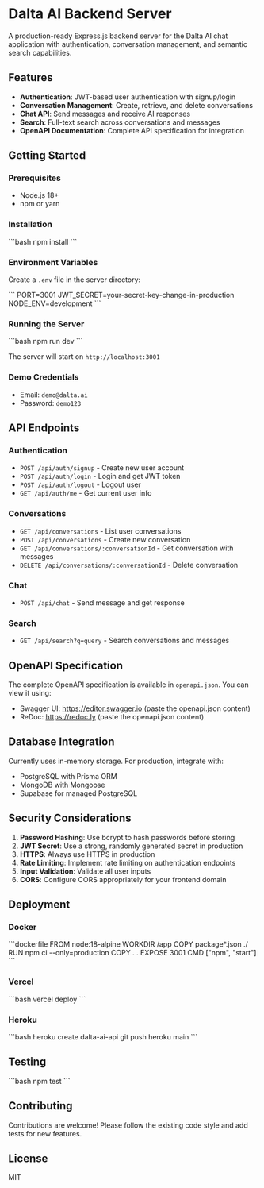 # Dalta AI Backend Server

A production-ready Express.js backend server for the Dalta AI chat application with authentication, conversation management, and semantic search capabilities.

## Features

- **Authentication**: JWT-based user authentication with signup/login
- **Conversation Management**: Create, retrieve, and delete conversations
- **Chat API**: Send messages and receive AI responses
- **Search**: Full-text search across conversations and messages
- **OpenAPI Documentation**: Complete API specification for integration

## Getting Started

### Prerequisites

- Node.js 18+
- npm or yarn

### Installation

\`\`\`bash
npm install
\`\`\`

### Environment Variables

Create a `.env` file in the server directory:

\`\`\`
PORT=3001
JWT_SECRET=your-secret-key-change-in-production
NODE_ENV=development
\`\`\`

### Running the Server

\`\`\`bash
npm run dev
\`\`\`

The server will start on `http://localhost:3001`

### Demo Credentials

- Email: `demo@dalta.ai`
- Password: `demo123`

## API Endpoints

### Authentication

- `POST /api/auth/signup` - Create new user account
- `POST /api/auth/login` - Login and get JWT token
- `POST /api/auth/logout` - Logout user
- `GET /api/auth/me` - Get current user info

### Conversations

- `GET /api/conversations` - List user conversations
- `POST /api/conversations` - Create new conversation
- `GET /api/conversations/:conversationId` - Get conversation with messages
- `DELETE /api/conversations/:conversationId` - Delete conversation

### Chat

- `POST /api/chat` - Send message and get response

### Search

- `GET /api/search?q=query` - Search conversations and messages

## OpenAPI Specification

The complete OpenAPI specification is available in `openapi.json`. You can view it using:

- Swagger UI: https://editor.swagger.io (paste the openapi.json content)
- ReDoc: https://redoc.ly (paste the openapi.json content)

## Database Integration

Currently uses in-memory storage. For production, integrate with:

- PostgreSQL with Prisma ORM
- MongoDB with Mongoose
- Supabase for managed PostgreSQL

## Security Considerations

1. **Password Hashing**: Use bcrypt to hash passwords before storing
2. **JWT Secret**: Use a strong, randomly generated secret in production
3. **HTTPS**: Always use HTTPS in production
4. **Rate Limiting**: Implement rate limiting on authentication endpoints
5. **Input Validation**: Validate all user inputs
6. **CORS**: Configure CORS appropriately for your frontend domain

## Deployment

### Docker

\`\`\`dockerfile
FROM node:18-alpine
WORKDIR /app
COPY package*.json ./
RUN npm ci --only=production
COPY . .
EXPOSE 3001
CMD ["npm", "start"]
\`\`\`

### Vercel

\`\`\`bash
vercel deploy
\`\`\`

### Heroku

\`\`\`bash
heroku create dalta-ai-api
git push heroku main
\`\`\`

## Testing

\`\`\`bash
npm test
\`\`\`

## Contributing

Contributions are welcome! Please follow the existing code style and add tests for new features.

## License

MIT
